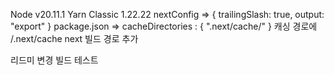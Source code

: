 Node v20.11.1
Yarn Classic 1.22.22
nextConfig => { trailingSlash: true, output: "export" }
package.json => cacheDirectories : { ".next/cache/" }
캐싱 경로에 /.next/cache next 빌드 경로 추가

리드미 변경 빌드 테스트
